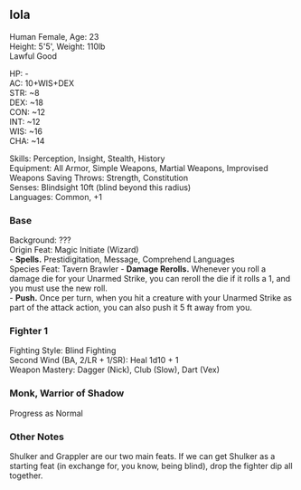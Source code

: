 ## Iola
Human Female, Age: 23 \
Height: 5'5', Weight: 110lb \
Lawful Good 

HP: - \
AC: 10+WIS+DEX \
STR: ~8 \
DEX: ~18 \
CON: ~12 \
INT: ~12 \
WIS: ~16 \
CHA: ~14

Skills: Perception, Insight, Stealth, History \
Equipment: All Armor, Simple Weapons, Martial Weapons, Improvised Weapons
Saving Throws: Strength, Constitution \
Senses: Blindsight 10ft (blind beyond this radius) \
Languages: Common, +1

### Base
Background: ??? \
Origin Feat: Magic Initiate (Wizard) \
 \- **Spells.** Prestidigitation, Message, Comprehend Languages \
Species Feat: Tavern Brawler
 \- **Damage Rerolls.** Whenever you roll a damage die for your Unarmed Strike, you can reroll the die if it rolls a 1, and you must use the new roll. \
 \- **Push.** Once per turn, when you hit a creature with your Unarmed Strike as part of the attack action, you can also push it 5 ft away from you. 

### Fighter 1
Fighting Style: Blind Fighting \
Second Wind (BA, 2/LR + 1/SR): Heal 1d10 + 1 \
Weapon Mastery: Dagger (Nick), Club (Slow), Dart (Vex)

### Monk, Warrior of Shadow
Progress as Normal 

### Other Notes
Shulker and Grappler are our two main feats. If we can get Shulker as a starting feat (in exchange for, you know, being blind), drop the fighter dip all together. 
